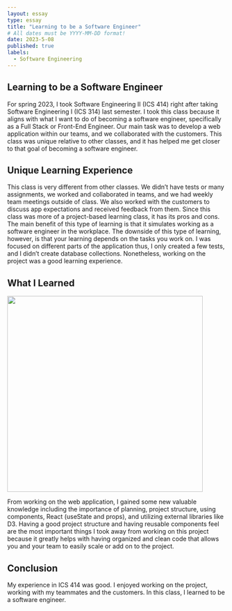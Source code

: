 ```yaml
---
layout: essay
type: essay
title: "Learning to be a Software Engineer"
# All dates must be YYYY-MM-DD format!
date: 2023-5-08
published: true
labels:
  - Software Engineering
---
```


## Learning to be a Software Engineer
For spring 2023, I took Software Engineering II (ICS 414) right after taking Software Engineering I (ICS 314) last semester. I took this class because it aligns with what I want to do of becoming a software engineer, specifically as a Full Stack or Front-End Engineer. Our main task was to develop a web application within our teams, and we collaborated with the customers. This class was unique relative to other classes, and it has helped me get closer to that goal of becoming a software engineer.

## Unique Learning Experience
     
This class is very different from other classes. We didn’t have tests or many assignments, we worked and collaborated in teams, and we had weekly team meetings outside of class. We also worked with the customers to discuss app expectations and received feedback from them. Since this class was more of a project-based learning class, it has its pros and cons. The main benefit of this type of learning is that it simulates working as a software engineer in the workplace. The downside of this type of learning, however, is that your learning depends on the tasks you work on. I was focused on different parts of the application thus, I only created a few tests, and I didn’t create database collections. Nonetheless, working on the project was a good learning experience.

## What I Learned

<img width="450px" 
     class="rounded pe-4" 
     src="https://ics414t3.github.io/assets/images/final/HomepageRedo.png" >

From working on the web application, I gained some new valuable knowledge including the importance of planning, project structure, using components, React (useState and props), and utilizing external libraries like D3. Having a good project structure and having reusable components feel are the most important things I took away from working on this project because it greatly helps with having organized and clean code that allows you and your team to easily scale or add on to the project.

## Conclusion
My experience in ICS 414 was good. I enjoyed working on the project, working with my teammates and the customers. In this class, I learned to be a software engineer.


